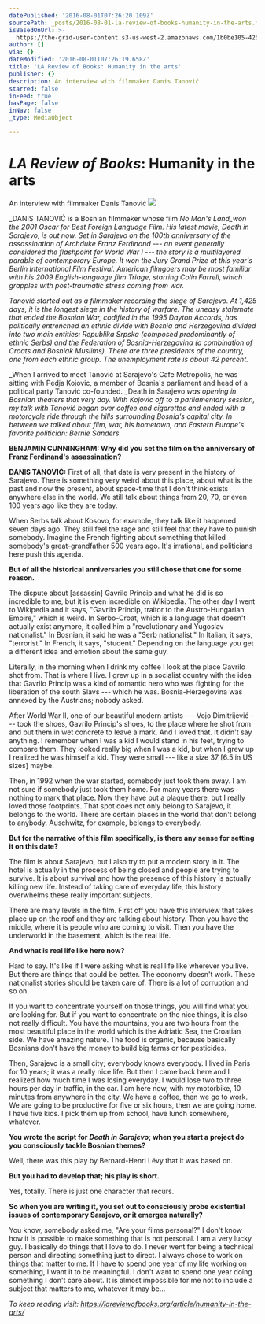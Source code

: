 ```yaml
---
datePublished: '2016-08-01T07:26:20.109Z'
sourcePath: _posts/2016-08-01-la-review-of-books-humanity-in-the-arts.md
isBasedOnUrl: >-
  https://the-grid-user-content.s3-us-west-2.amazonaws.com/1b0be105-4259-4321-978e-f326c05acdea.jpg
author: []
via: {}
dateModified: '2016-08-01T07:26:19.658Z'
title: 'LA Review of Books: Humanity in the arts'
publisher: {}
description: An interview with filmmaker Danis Tanović
starred: false
inFeed: true
hasPage: false
inNav: false
_type: MediaObject

---
```

# _**LA Review of Books**_**: Humanity in the arts**

An interview with filmmaker Danis Tanović
![](https://the-grid-user-content.s3-us-west-2.amazonaws.com/1b0be105-4259-4321-978e-f326c05acdea.jpg)

_DANIS TANOVIĆ is a Bosnian filmmaker whose film _No Man's Land_won the 2001 Oscar for Best Foreign Language Film. His latest movie, _Death in Sarajevo_, is out now. Set in Sarajevo on the 100th anniversary of the assassination of Archduke Franz Ferdinand --- an event generally considered the flashpoint for World War I --- the story is a multilayered parable of contemporary Europe. It won the Jury Grand Prize at this year's Berlin International Film Festival. American filmgoers may be most familiar with his 2009 English-language film _Triage_, starring Colin Farrell, which grapples with post-traumatic stress coming from war._

_Tanović started out as a filmmaker recording the siege of Sarajevo. At 1,425 days, it is the longest siege in the history of warfare. The uneasy stalemate that ended the Bosnian War, codified in the 1995 Dayton Accords, has politically entrenched an ethnic divide with Bosnia and Herzegovina divided into two main entities: Republika Srpska (composed predominantly of ethnic Serbs) and the Federation of Bosnia-Herzegovina (a combination of Croats and Bosniak Muslims). There are three presidents of the country, one from each ethnic group. The unemployment rate is about 42 percent._

_When I arrived to meet Tanović at Sarajevo's Cafe Metropolis, he was sitting with Pedja Kojovic, a member of Bosnia's parliament and head of a political party Tanović co-founded. _Death in Sarajevo _was opening in Bosnian theaters that very day. With Kojovic off to a parliamentary session, my talk with Tanović began over coffee and cigarettes and ended with a motorcycle ride through the hills surrounding Bosnia's capital city. In between we talked about film, war, his hometown, and Eastern Europe's favorite politician: Bernie Sanders._

**BENJAMIN CUNNINGHAM: Why did you set the film on the anniversary of Franz Ferdinand's assassination?**

**DANIS TANOVIĆ:** First of all, that date is very present in the history of Sarajevo. There is something very weird about this place, about what is the past and now the present, about space-time that I don't think exists anywhere else in the world. We still talk about things from 20, 70, or even 100 years ago like they are today.

When Serbs talk about Kosovo, for example, they talk like it happened seven days ago. They still feel the rage and still feel that they have to punish somebody. Imagine the French fighting about something that killed somebody's great-grandfather 500 years ago. It's irrational, and politicians here push this agenda.

**But of all the historical anniversaries you still chose that one for some reason.**

The dispute about \[assassin\] Gavrilo Princip and what he did is so incredible to me, but it is even incredible on Wikipedia. The other day I went to Wikipedia and it says, "Gavrilo Princip, traitor to the Austro-Hungarian Empire," which is weird. In Serbo-Croat, which is a language that doesn't actually exist anymore, it called him a "revolutionary and Yugoslav nationalist." In Bosnian, it said he was a "Serb nationalist." In Italian, it says, "terrorist." In French, it says, "student." Depending on the language you get a different idea and emotion about the same guy.

Literally, in the morning when I drink my coffee I look at the place Gavrilo shot from. That is where I live. I grew up in a socialist country with the idea that Gavrilo Princip was a kind of romantic hero who was fighting for the liberation of the south Slavs --- which he was. Bosnia-Herzegovina was annexed by the Austrians; nobody asked.

After World War II, one of our beautiful modern artists --- Vojo Dimitrijević --- took the shoes, Gavrilo Princip's shoes, to the place where he shot from and put them in wet concrete to leave a mark. And I loved that. It didn't say anything. I remember when I was a kid I would stand in his feet, trying to compare them. They looked really big when I was a kid, but when I grew up I realized he was himself a kid. They were small --- like a size 37 \[6.5 in US sizes\] maybe.

Then, in 1992 when the war started, somebody just took them away. I am not sure if somebody just took them home. For many years there was nothing to mark that place. Now they have put a plaque there, but I really loved those footprints. That spot does not only belong to Sarajevo, it belongs to the world. There are certain places in the world that don't belong to anybody. Auschwitz, for example, belongs to everybody.

**But for the narrative of this film specifically, is there any sense for setting it on this date?**

The film is about Sarajevo, but I also try to put a modern story in it. The hotel is actually in the process of being closed and people are trying to survive. It is about survival and how the presence of this history is actually killing new life. Instead of taking care of everyday life, this history overwhelms these really important subjects.

There are many levels in the film. First off you have this interview that takes place up on the roof and they are talking about history. Then you have the middle, where it is people who are coming to visit. Then you have the underworld in the basement, which is the real life.

**And what is real life like here now?**

Hard to say. It's like if I were asking what is real life like wherever you live. But there are things that could be better. The economy doesn't work. These nationalist stories should be taken care of. There is a lot of corruption and so on.

If you want to concentrate yourself on those things, you will find what you are looking for. But if you want to concentrate on the nice things, it is also not really difficult. You have the mountains, you are two hours from the most beautiful place in the world which is the Adriatic Sea, the Croatian side. We have amazing nature. The food is organic, because basically Bosnians don't have the money to build big farms or for pesticides.

Then, Sarajevo is a small city; everybody knows everybody. I lived in Paris for 10 years; it was a really nice life. But then I came back here and I realized how much time I was losing everyday. I would lose two to three hours per day in traffic, in the car. I am here now, with my motorbike, 10 minutes from anywhere in the city. We have a coffee, then we go to work. We are going to be productive for five or six hours, then we are going home. I have five kids. I pick them up from school, have lunch somewhere, whatever.

**You wrote the script for **_**Death in Sarajevo**_**; when you start a project do you consciously tackle Bosnian themes?**

Well, there was this play by Bernard-Henri Lévy that it was based on.

**But you had to develop that; his play is short.**

Yes, totally. There is just one character that recurs.

**So when you are writing it, you set out to consciously probe existential issues of contemporary Sarajevo, or it emerges naturally?**

You know, somebody asked me, "Are your films personal?" I don't know how it is possible to make something that is not personal. I am a very lucky guy. I basically do things that I love to do. I never went for being a technical person and directing something just to direct. I always chose to work on things that matter to me. If I have to spend one year of my life working on something, I want it to be meaningful. I don't want to spend one year doing something I don't care about. It is almost impossible for me not to include a subject that matters to me, whatever it may be...

_To keep reading visit: https://lareviewofbooks.org/article/humanity-in-the-arts/_